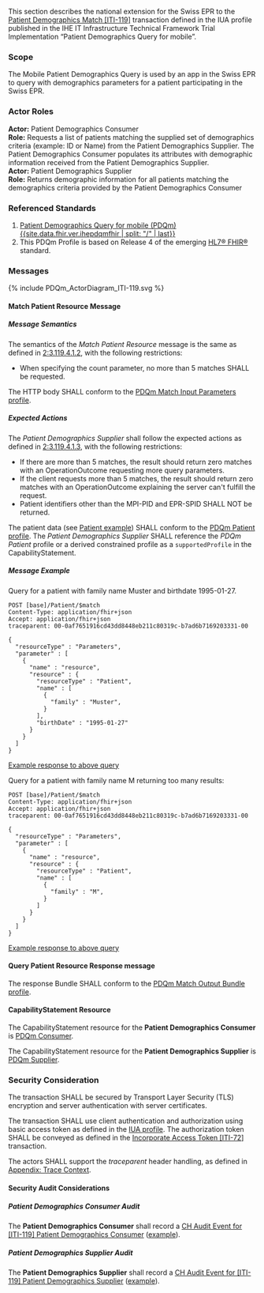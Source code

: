 This section describes the national extension for the Swiss EPR to the [Patient Demographics Match
[ITI-119]](https://profiles.ihe.net/ITI/PDQm/ITI-119.html) transaction defined in the IUA profile published in the 
IHE IT Infrastructure Technical Framework Trial Implementation “Patient Demographics Query for mobile”.

### Scope
The Mobile Patient Demographics Query is used by an app in the Swiss EPR to query with demographics parameters for
a patient participating in the Swiss EPR.

### Actor Roles
**Actor:** Patient Demographics Consumer   
**Role:** Requests a list of patients matching the supplied set of demographics criteria (example: ID or Name) from the Patient Demographics Supplier. The Patient Demographics Consumer populates its attributes with demographic information received from the Patient Demographics Supplier.   
**Actor:** Patient Demographics Supplier   
**Role:** Returns demographic information for all patients matching the demographics criteria provided by the Patient Demographics Consumer   

### Referenced Standards

1. [Patient Demographics Query for mobile (PDQm) {{site.data.fhir.ver.ihepdqmfhir | split: "/" | last}}]({{site.data.fhir.ver.ihepdqmfhir}})
2. This PDQm Profile is based on Release 4 of the emerging [HL7® FHIR®](https://hl7.org/fhir/R4/index.html) standard.

### Messages

<div>{% include PDQm_ActorDiagram_ITI-119.svg %}</div>

#### Match Patient Resource Message

##### Message Semantics

The semantics of the _Match Patient Resource_ message is the same as defined in
[2:3.119.4.1.2](https://profiles.ihe.net/ITI/PDQm/ITI-119.html#23119412-message-semantics), with the following restrictions:

- When specifying the count parameter, no more than 5 matches SHALL be requested.

The HTTP body SHALL conform to the [PDQm Match Input Parameters profile](StructureDefinition-CHPDQmMatchParametersIn.html).

##### Expected Actions

The _Patient Demographics Supplier_ shall follow the expected actions as defined in
[2:3.119.4.1.3](https://profiles.ihe.net/ITI/PDQm/ITI-119.html#23119413-expected-actions), with the following restrictions:

- If there are more than 5 matches, the result should return zero matches with an OperationOutcome requesting more 
  query parameters.
- If the client requests more than 5 matches, the result should return zero matches with an OperationOutcome 
  explaining the server can't fulfill the request.
- Patient identifiers other than the MPI-PID and EPR-SPID SHALL NOT be returned.

The patient data (see [Patient example](Patient-FranzMusterNeedsAbsoluteUrl.html)) SHALL conform to the [PDQm Patient profile](StructureDefinition-ch-pdqm-patient.html).
The _Patient Demographics Supplier_ SHALL reference the _PDQm Patient_ profile or a derived constrained profile as a
`supportedProfile` in the CapabilityStatement.

##### Message Example

Query for a patient with family name Muster and birthdate 1995-01-27.

```http
POST [base]/Patient/$match
Content-Type: application/fhir+json
Accept: application/fhir+json
traceparent: 00-0af7651916cd43dd8448eb211c80319c-b7ad6b7169203331-00

{
  "resourceType" : "Parameters",
  "parameter" : [
    {
      "name" : "resource",
      "resource" : {
        "resourceType" : "Patient",
        "name" : [
          {
            "family" : "Muster",
          }
        ],
        "birthDate" : "1995-01-27"
      }
    }
  ]
}
```
[Example response to above query](Bundle-PDQm-QueryResponse.json.html)

Query for a patient with family name M returning too many results:

```http
POST [base]/Patient/$match
Content-Type: application/fhir+json
Accept: application/fhir+json
traceparent: 00-0af7651916cd43dd8448eb211c80319c-b7ad6b7169203331-00

{
  "resourceType" : "Parameters",
  "parameter" : [
    {
      "name" : "resource",
      "resource" : {
        "resourceType" : "Patient",
        "name" : [
          {
            "family" : "M",
          }
        ]
      }
    }
  ]
}
```
[Example response to above query](Bundle-PDQm-QueryResponseTooManyResults.json.html)

#### Query Patient Resource Response message

The response Bundle SHALL conform to the [PDQm Match Output Bundle profile](StructureDefinition-ch-pdqm-matchparametersout.html).

#### CapabilityStatement Resource

The CapabilityStatement resource for the **Patient Demographics Consumer** is
[PDQm Consumer](CapabilityStatement-CH.PDQm.Consumer.html).

The CapabilityStatement resource for the **Patient Demographics Supplier** is
[PDQm Supplier](CapabilityStatement-CH.PDQm.Supplier.html).

### Security Consideration

The transaction SHALL be secured by Transport Layer Security (TLS) encryption and server authentication with
server certificates.

The transaction SHALL use client authentication and authorization using basic access token as defined
in the [IUA profile](https://profiles.ihe.net/ITI/IUA). The authorization token SHALL be conveyed as
defined in the [Incorporate Access Token [ITI-72]](https://profiles.ihe.net/ITI/IUA/index.html#372-incorporate-access-token-iti-72)
transaction.

The actors SHALL support the _traceparent_ header handling, as defined in [Appendix: Trace Context](tracecontext.html).

#### Security Audit Considerations

##### Patient Demographics Consumer Audit

The **Patient Demographics Consumer** shall record a
[CH Audit Event for [ITI-119] Patient Demographics Consumer](StructureDefinition-ChAuditEventIti119Consumer.html)
([example](AuditEvent-ChAuditEventIti119ConsumerExample.html)).

##### Patient Demographics Supplier Audit

The **Patient Demographics Supplier** shall record a
[CH Audit Event for [ITI-119] Patient Demographics Supplier](StructureDefinition-ChAuditEventIti119Supplier.html)
([example](AuditEvent-ChAuditEventIti119SupplierExample.html)).
